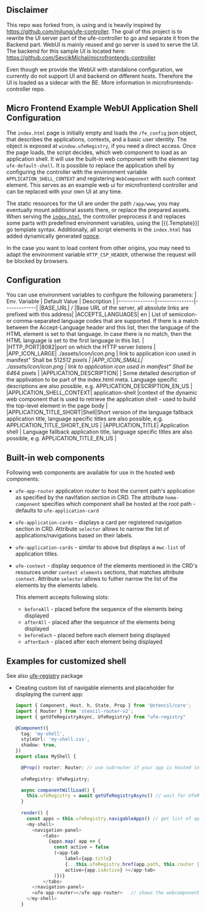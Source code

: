 ## Disclaimer
This repo was forked from, is using and is heavily inspired by https://github.com/milung/ufe-controller.
The goal of this project is to rewrite the UI server part of the ufe-controller to go and separate it from the Backend part.
WebUI is mainly reused and go server is used to serve the UI.
The backend for this sample UI is located here: https://github.com/SevcikMichal/microfrontends-controller

Even though we provide the WebUI with standalone configuration, we currently do not support UI and backend on different hosts. Therefore the UI is loaded as a sidecar with the BE. More information in microfrontends-controller repo.

## Micro Frontend Example WebUI Application Shell Configuration

The `index.html` page is initially empty and loads the `/fe_config` json object, that describes the applications, contexts, and a basic user identity. The object is exposed at `window.ufeRegistry`, if you need a direct access. Once the page loads, the script decides, which web component to load as an application shell. It will use the built-in web component with the element tag `ufe-default-shell`. It is possible to replace the application shell by configuring the  controller with the environment variable `APPLICATION_SHELL_CONTEXT` and registering `WebComponent` with  such context element. This serves as an example web ui for microfrontend controller and can be replaced with your own UI at any time.

The static resources for the UI are under the path `/app/www`, you may eventually mount additional assets there, or replace the prepared assets. When serving the [`index.html`](./web-ui/src/index.html), the controller preprocess it and replaces some parts with predefined environment variables, using the [{{.Template}}] go template syntax. Additionally, all script elements in the `index.html` has added dynamically generated [nonce](https://developer.mozilla.org/en-US/docs/Web/HTML/Global_attributes/nonce).

In the case you want to load content from  other origins, you may need to adapt the environment variable `HTTP_CSP_HEADER`, otherwise the request will be blocked by browsers.

## Configuration
You can use environment variables to configure the following parameters:
| Env. Variable | Default Value | Description |
|---------------|---------------|-------------|
|BASE_URL| / |Base URL of the server, all absolute links are prefixed with this address|
|ACCEPTS_LANGUAGES|	en	| List of semicolon- or comma-separated language codes that are supported. If there is a match between the Accept-Language header and this list, then the language of the HTML element is set to that language. In case there is no match, then the HTML language is set to the first language in this list. |
|HTTP_PORT|8082|port on which the HTTP server listens |
|APP_ICON_LARGE|	./assets/icon/icon.png |	link to application icon used in manifest" Shall be 512*512 pixels |
|APP_ICON_SMALL|	./assets/icon/icon.png |	link to application icon used in manifest" Shall be 64*64 pixels |
|APPLICATION_DESCRIPTION|	|	Some detailed description of the applivation to be part of the index.html meta. Language specific descriptions are also possible, e.g. APPLICATION_DESCRIPTION_EN_US |
|APPLICATION_SHELL_CONTEXT|	application-shell	|context of the dynamic web component that is used to retrieve the application shell - used to build the top-level element in the page body |
|APPLICATION_TITLE_SHORT|Shell|Short version of the language fallback application title, language specific titles are also possible, e.g. APPLICATION_TITLE_SHORT_EN_US |
|APPLICATION_TITLE|	Application shell	| Language fallback application title, language specific titles are also possible, e.g. APPLICATION_TITLE_EN_US |

## Built-in web components

Following web components are available for use in the hosted web components:

* `ufe-app-router` application router to host the current path's application as  specified by the navifation section in CRD. The attribute `home-component` specifies which component shall be hosted at the root path - defaults to `ufe-application-card`

* `ufe-application-cards` - displays a card per registered navigation section in CRD. Attribute `selector` allows to narrow the list of applications/navigations based on their labels.

* `ufe-application-cards` - similar to above but displays a `mwc-list` of application titles.

* `ufe-context` - display sequence of the elements mentioned in the CRD's resources under `context elements` sections, that matches attribute `context`. Attribute `selector` allows to futher narrow the list of the elements by the elements labels.

  This element accepts following slots:
  * `beforeAll` - placed before the sequence of the elements being displayed
  * `afterAll` - placed after the sequence of the elements being displayed
  * `beforeEach` - placed before each element being displayed
  * `afterEach` - placed after each element being displayed

## Examples for customized shell

See also [ufe-registry](https://www.npmjs.com/package/ufe-registry) package

* Creating custom list of navigable elements and placeholder for displaying the current app:

  ```ts
  import { Component, Host, h, State, Prop } from '@stencil/core';
  import { Router } from 'stencil-router-v2';
  import { getUfeRegistryAsync, UfeRegistry} from "ufe-registry"

  @Component({
    tag: 'my-shell',
    styleUrl: 'my-shell.css',
    shadow: true,
  })
  export class MyShell {

    @Prop() router: Router; // use subrouter if your app is hosted in another web-component
    
    ufeRegistry: UfeRegistry;

    async componentWillLoad() {
      this.ufeRegistry = await getUfeRegistryAsync() // wait for UfeRegistry being available
    }
    
    render() {
      const apps = this.ufeRegistry.navigableApps() // get list of application registered in cluster
      <my-shell>
        <navigation-panel>
            <tabs>
              {apps.map( app => {
                const active = false
                (<app-tab
                    label={app.title} 
                    {...this.ufeRegistry.href(app.path, this.router || this.ufeRegistry.router)}
                    active={app.isActive} ></app-tab>
                )})}
            </tabs>    
        </navigation-panel>
        <ufe-app-router></ufe-app-router>   // shows the webcomponent of the currently active app
      </my-shell>
    }
  ```
